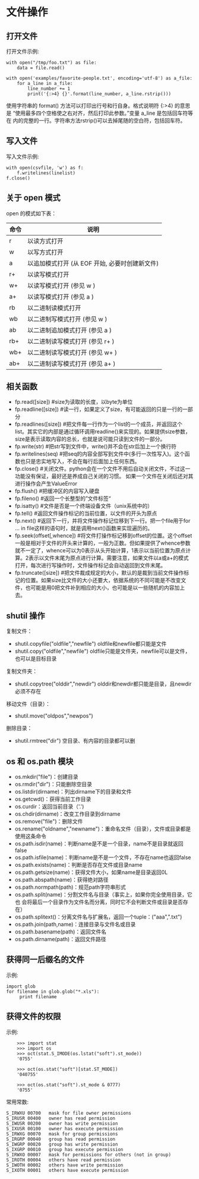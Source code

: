 文件操作
========

打开文件
--------

打开文件示例:

    with open("/tmp/foo.txt") as file:
        data = file.read()

    with open('examples/favorite-people.txt', encoding='utf-8') as a_file:
        for a_line in a_file:
            line_number += 1
            print('{:>4} {}'.format(line_number, a_line.rstrip()))

使用字符串的 format() 方法可以打印出行号和行自身。格式说明符 {:&gt;4}
的意思是 “使用最多四个空格使之右对齐，然后打印此参数。”变量 a\_line
是包括回车符等在
内的完整的一行。字符串方法rstrip()可以去掉尾随的空白符，包括回车符。

写入文件
--------

写入文件示例:

    with open(csvfile, 'w') as f:
        f.writelines(linelist)
    f.close()

关于 open 模式
--------------

open 的模式如下表：

| 命令       |      说明                                          |
|-----------|------------------------------------------------|
| r         | 以读方式打开                                   |
| w         | 以写方式打开                                   |
| a         | 以追加模式打开 (从 EOF 开始, 必要时创建新文件) |
| r+        | 以读写模式打开                                 |
| w+        | 以读写模式打开 (参见 w )                       |
| a+        | 以读写模式打开 (参见 a )                       |
| rb        | 以二进制读模式打开                             |
| wb        | 以二进制写模式打开 (参见 w )                   |
| ab        | 以二进制追加模式打开 (参见 a )                 |
| rb+       | 以二进制读写模式打开 (参见 r+ )                |
| wb+       | 以二进制读写模式打开 (参见 w+ )                |
| ab+       | 以二进制读写模式打开 (参见 a+ )                |

相关函数
--------

-   fp.read(\[size\]) \#size为读取的长度，以byte为单位
-   fp.readline(\[size\])
    \#读一行，如果定义了size，有可能返回的只是一行的一部分
-   fp.readlines(\[size\])
    \#把文件每一行作为一个list的一个成员，并返回这个list。其实它的内部是通过循环调用readline()来实现的。如果提供size参数，size是表示读取内容的总长，也就是说可能只读到文件的一部分。
-   fp.write(str) \#把str写到文件中，write()并不会在str后加上一个换行符
-   fp.writelines(seq)
    \#把seq的内容全部写到文件中(多行一次性写入)。这个函数也只是忠实地写入，不会在每行后面加上任何东西。
-   fp.close()
    \#关闭文件。python会在一个文件不用后自动关闭文件，不过这一功能没有保证，最好还是养成自己关闭的习惯。
    如果一个文件在关闭后还对其进行操作会产生ValueError
-   fp.flush() \#把缓冲区的内容写入硬盘
-   fp.fileno() \#返回一个长整型的”文件标签“
-   fp.isatty() \#文件是否是一个终端设备文件（unix系统中的）
-   fp.tell() \#返回文件操作标记的当前位置，以文件的开头为原点
-   fp.next()
    \#返回下一行，并将文件操作标记位移到下一行。把一个file用于for … in
    file这样的语句时，就是调用next()函数来实现遍历的。
-   fp.seek(offset\[,whence\])
    \#将文件打操作标记移到offset的位置。这个offset一般是相对于文件的开头来计算的，一般为正数。但如果提供了whence参数就不一定了，whence可以为0表示从头开始计算，1表示以当前位置为原点计算。2表示以文件末尾为原点进行计算。需要注意，如果文件以a或a+的模式打开，每次进行写操作时，文件操作标记会自动返回到文件末尾。
-   fp.truncate(\[size\])
    \#把文件裁成规定的大小，默认的是裁到当前文件操作标记的位置。如果size比文件的大小还要大，依据系统的不同可能是不改变文件，也可能是用0把文件补到相应的大小，也可能是以一些随机的内容加上去。

shutil 操作
-----------

复制文件：

-   shutil.copyfile("oldfile","newfile") oldfile和newfile都只能是文件
-   shutil.copy("oldfile","newfile")
    oldfile只能是文件夹，newfile可以是文件，也可以是目标目录

复制文件夹：

-   shutil.copytree("olddir","newdir")
    olddir和newdir都只能是目录，且newdir必须不存在

移动文件（目录）：

-   shutil.move("oldpos","newpos")

删除目录：

-   shutil.rmtree("dir") 空目录、有内容的目录都可以删

os 和 os.path 模块
------------------

-   os.mkdir("file")：创建目录
-   os.rmdir("dir")：只能删除空目录
-   os.listdir(dirname)：列出dirname下的目录和文件
-   os.getcwd()：获得当前工作目录
-   os.curdir：返回当前目录（'.')
-   os.chdir(dirname)：改变工作目录到dirname
-   os.remove("file")：删除文件
-   os.rename("oldname","newname")：重命名文件（目录），文件或目录都是使用这条命令
-   os.path.isdir(name)：判断name是不是一个目录，name不是目录就返回false
-   os.path.isfile(name)：判断name是不是一个文件，不存在name也返回false
-   os.path.exists(name)：判断是否存在文件或目录name
-   os.path.getsize(name)：获得文件大小，如果name是目录返回0L
-   os.path.abspath(name)：获得绝对路径
-   os.path.normpath(path)：规范path字符串形式
-   os.path.split(name)：分割文件名与目录（事实上，如果你完全使用目录，它也
    会将最后一个目录作为文件名而分离，同时它不会判断文件或目录是否存在）
-   os.path.splitext()：分离文件名与扩展名，返回一个tuple：("aaa",".txt")
-   os.path.join(path,name)：连接目录与文件名或目录
-   os.path.basename(path)：返回文件名
-   os.path.dirname(path)：返回文件路径

获得同一后缀名的文件
--------------------

示例:

    import glob
    for filename in glob.glob("*.xls"):
         print filename

获得文件的权限
--------------

示例:
``` shell
    >>> import stat
    >>> import os
    >>> oct(stat.S_IMODE(os.lstat("soft").st_mode))
    '0755'

    >>> oct(os.stat("soft")[stat.ST_MODE])
    '040755'

    >>> oct(os.stat("soft").st_mode & 0777)
    '0755'
```

常用常数:

    S_IRWXU 00700   mask for file owner permissions
    S_IRUSR 00400   owner has read permission
    S_IWUSR 00200   owner has write permission
    S_IXUSR 00100   owner has execute permission
    S_IRWXG 00070   mask for group permissions
    S_IRGRP 00040   group has read permission
    S_IWGRP 00020   group has write permission
    S_IXGRP 00010   group has execute permission
    S_IRWXO 00007   mask for permissions for others (not in group)
    S_IROTH 00004   others have read permission
    S_IWOTH 00002   others have write permission
    S_IXOTH 00001   others have execute permission
